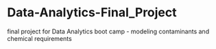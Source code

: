 # Data-Analytics-Final_Project
final project for Data Analytics boot camp - modeling contaminants and chemical requirements
